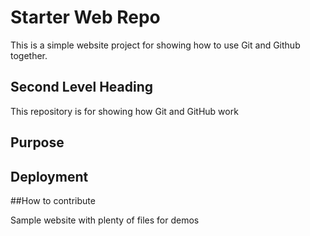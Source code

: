 # Starter Web Repo
This is a simple website project for showing how to use Git and Github together.
## Second Level Heading
This repository is for showing how Git and GitHub work

## Purpose

## Deployment

##How to contribute

Sample website with plenty of files for demos